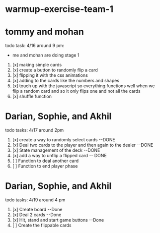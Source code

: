 # warmup-exercise-team-1
# tommy and mohan

todo task:
4/16 around 9 pm:
- me and mohan are doing stage 1
1. [x] making simple cards
2. [x] create a button to randomly flip a card
3. [x] flipping it with the css animations
4. [x] adding to the cards like the numbers and shapes
5. [x] touch up with the javascript so everything functions well when we flip a random card and so it only flips one and not all the cards
6. [x] shuffle function 


# Darian, Sophie, and Akhil
todo tasks:
4/17 around 2pm
1. [x] create a way to randomly select cards --DONE
2. [x] Deal two cards to the player and then again to the dealer --DONE
3. [x] State management of the deck --DONE
4. [x] add a way to unflip a flipped card -- DONE
5. [ ] Function to deal another card
6. [ ] Function to end player phase

# Darian, Sophie, and Akhil
todo tasks:
4/19 around 4 pm
1. [x] Create board --Done
2. [x] Deal 2 cards --Done
3. [x] Hit, stand and start game buttons --Done
4. [ ] Create the flippable cards 